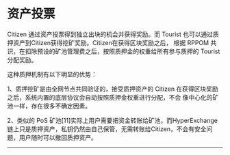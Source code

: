 # 资产投票

Citizen 通过资产投票得到独立出块的机会并获得奖励。而 Tourist 也可以通过质押资产到Citizen获得挖矿奖励。Citizen在获得区块奖励之后，
根据 RPPOM 共识，在扣除预设的矿池管理费之后，按照质押金的权重给所有参与质押的 Tourist 分配奖励。

这种质押机制有以下明显的优势：

1、质押挖矿是由全网节点共同验证的，接受质押资产的 Citizen 在获得区块奖励之后，系统内置的底层协议会自动按照质押金权重进行分配，不会
像中心化的矿池一样，存在很多不确定因素。

2、类似的 PoS 矿池[11]实际上用户需要把资金转账给矿池，而HyperExchange 链上只是质押资产，私钥仍然由自己保管，无需转账给Citizen，不会有安全问题，用户随时可以撤回质押资产。

---
